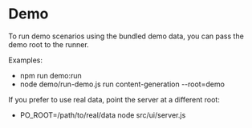 # Demo

To run demo scenarios using the bundled demo data, you can pass the demo root to the runner.

Examples:

- npm run demo:run
- node demo/run-demo.js run content-generation --root=demo

If you prefer to use real data, point the server at a different root:

- PO_ROOT=/path/to/real/data node src/ui/server.js
